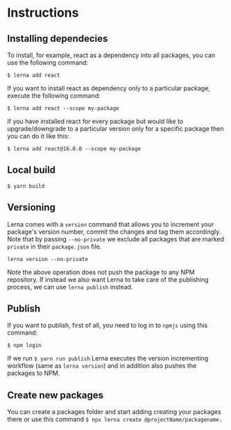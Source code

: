 # Instructions

## Installing dependecies

To install, for example, react as a dependency into all packages, you can use the following command:

`$ lerna add react`

If you want to install react as dependency only to a particular package, execute the following command:

`$ lerna add react --scope my-package`

If you have installed react for every package but would like to upgrade/downgrade to a particular version only for a specific package then you can do it like this:

`$ lerna add react@16.0.0 --scope my-package`

## Local build

`$ yarn build`

## Versioning

Lerna comes with a `version` command that allows you to increment your package's version number, commit the changes and tag them accordingly. Note that by passing `--no-private` we exclude all packages that are marked `private` in their `package.json` file.

```
lerna version --no-private
```

Note the above operation does not push the package to any NPM repository. If instead we also want Lerna to take care of the publishing process, we can use `lerna publish` instead.

## Publish

If you want to publish, first of all, you need to log in to `npmjs` using this command:

`$ npm login`

If we run `$ yarn run publish` Lerna executes the version incrementing workflow (same as `lerna version`) and in addition also pushes the packages to NPM.

## Create new packages

You can create a packages folder and start adding creating your packages there or use this command
`$ npx lerna create @projectName/packagename.`
